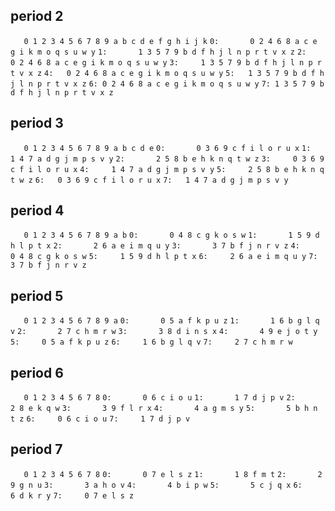 ## period 2
`   0 1 2 3 4 5 6 7 8 9 a b c d e f g h i j k`
`0:       0 2 4 6 8 a c e g i k m o q s u w y`
`1:       1 3 5 7 9 b d f h j l n p r t v x z`
`2:     0 2 4 6 8 a c e g i k m o q s u w y`
`3:     1 3 5 7 9 b d f h j l n p r t v x z`
`4:   0 2 4 6 8 a c e g i k m o q s u w y`
`5:   1 3 5 7 9 b d f h j l n p r t v x z`
`6: 0 2 4 6 8 a c e g i k m o q s u w y`
`7: 1 3 5 7 9 b d f h j l n p r t v x z`
## period 3
`   0 1 2 3 4 5 6 7 8 9 a b c d e`
`0:       0 3 6 9 c f i l o r u x`
`1:       1 4 7 a d g j m p s v y`
`2:       2 5 8 b e h k n q t w z`
`3:     0 3 6 9 c f i l o r u x`
`4:     1 4 7 a d g j m p s v y`
`5:     2 5 8 b e h k n q t w z`
`6:   0 3 6 9 c f i l o r u x`
`7:   1 4 7 a d g j m p s v y`
## period 4
`   0 1 2 3 4 5 6 7 8 9 a b`
`0:       0 4 8 c g k o s w`
`1:       1 5 9 d h l p t x`
`2:       2 6 a e i m q u y`
`3:       3 7 b f j n r v z`
`4:     0 4 8 c g k o s w`
`5:     1 5 9 d h l p t x`
`6:     2 6 a e i m q u y`
`7:     3 7 b f j n r v z`
## period 5
`   0 1 2 3 4 5 6 7 8 9 a`
`0:       0 5 a f k p u z`
`1:       1 6 b g l q v`
`2:       2 7 c h m r w`
`3:       3 8 d i n s x`
`4:       4 9 e j o t y`
`5:     0 5 a f k p u z`
`6:     1 6 b g l q v`
`7:     2 7 c h m r w`
## period 6
`   0 1 2 3 4 5 6 7 8`
`0:       0 6 c i o u`
`1:       1 7 d j p v`
`2:       2 8 e k q w`
`3:       3 9 f l r x`
`4:       4 a g m s y`
`5:       5 b h n t z`
`6:     0 6 c i o u`
`7:     1 7 d j p v`
## period 7
`   0 1 2 3 4 5 6 7 8`
`0:       0 7 e l s z`
`1:       1 8 f m t`
`2:       2 9 g n u`
`3:       3 a h o v`
`4:       4 b i p w`
`5:       5 c j q x`
`6:       6 d k r y`
`7:     0 7 e l s z`
